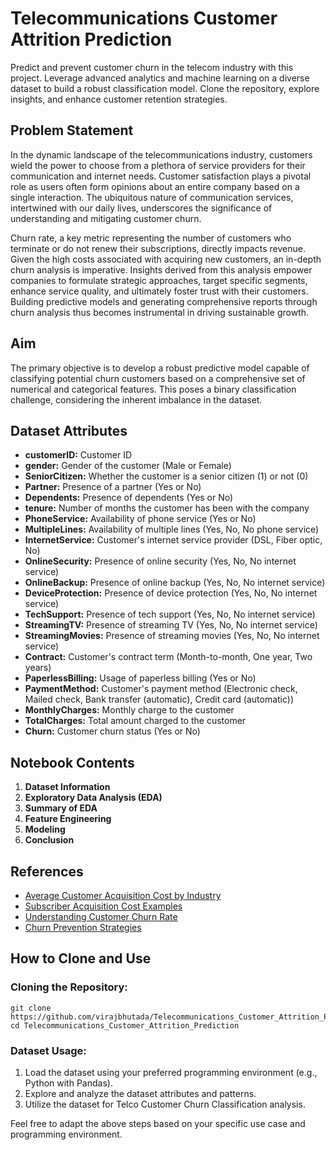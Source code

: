 # Telecommunications Customer Attrition Prediction
Predict and prevent customer churn in the telecom industry with this project. Leverage advanced analytics and machine learning on a diverse dataset to build a robust classification model. Clone the repository, explore insights, and enhance customer retention strategies.


## Problem Statement

In the dynamic landscape of the telecommunications industry, customers wield the power to choose from a plethora of service providers for their communication and internet needs. Customer satisfaction plays a pivotal role as users often form opinions about an entire company based on a single interaction. The ubiquitous nature of communication services, intertwined with our daily lives, underscores the significance of understanding and mitigating customer churn.

Churn rate, a key metric representing the number of customers who terminate or do not renew their subscriptions, directly impacts revenue. Given the high costs associated with acquiring new customers, an in-depth churn analysis is imperative. Insights derived from this analysis empower companies to formulate strategic approaches, target specific segments, enhance service quality, and ultimately foster trust with their customers. Building predictive models and generating comprehensive reports through churn analysis thus becomes instrumental in driving sustainable growth.

## Aim

The primary objective is to develop a robust predictive model capable of classifying potential churn customers based on a comprehensive set of numerical and categorical features. This poses a binary classification challenge, considering the inherent imbalance in the dataset.

## Dataset Attributes

- **customerID:** Customer ID
- **gender:** Gender of the customer (Male or Female)
- **SeniorCitizen:** Whether the customer is a senior citizen (1) or not (0)
- **Partner:** Presence of a partner (Yes or No)
- **Dependents:** Presence of dependents (Yes or No)
- **tenure:** Number of months the customer has been with the company
- **PhoneService:** Availability of phone service (Yes or No)
- **MultipleLines:** Availability of multiple lines (Yes, No, No phone service)
- **InternetService:** Customer's internet service provider (DSL, Fiber optic, No)
- **OnlineSecurity:** Presence of online security (Yes, No, No internet service)
- **OnlineBackup:** Presence of online backup (Yes, No, No internet service)
- **DeviceProtection:** Presence of device protection (Yes, No, No internet service)
- **TechSupport:** Presence of tech support (Yes, No, No internet service)
- **StreamingTV:** Presence of streaming TV (Yes, No, No internet service)
- **StreamingMovies:** Presence of streaming movies (Yes, No, No internet service)
- **Contract:** Customer's contract term (Month-to-month, One year, Two years)
- **PaperlessBilling:** Usage of paperless billing (Yes or No)
- **PaymentMethod:** Customer's payment method (Electronic check, Mailed check, Bank transfer (automatic), Credit card (automatic))
- **MonthlyCharges:** Monthly charge to the customer
- **TotalCharges:** Total amount charged to the customer
- **Churn:** Customer churn status (Yes or No)

## Notebook Contents

1. **Dataset Information**
2. **Exploratory Data Analysis (EDA)**
3. **Summary of EDA**
4. **Feature Engineering**
5. **Modeling**
6. **Conclusion**

## References

- [Average Customer Acquisition Cost by Industry](https://hockeystack.com/blog/average-customer-acquisition-cost-by-industry/)
- [Subscriber Acquisition Cost Examples](https://www.klipfolio.com/resources/kpi-examples/call-center/subscriber-acquisition-cost)
- [Understanding Customer Churn Rate](https://www.zendesk.com/in/blog/customer-churn-rate/#georedirect)
- [Churn Prevention Strategies](https://www.profitwell.com/customer-churn/churn-prevention)

## How to Clone and Use

### Cloning the Repository:

```
git clone https://github.com/virajbhutada/Telecommunications_Customer_Attrition_Prediction.git
cd Telecommunications_Customer_Attrition_Prediction
```

### Dataset Usage:

1. Load the dataset using your preferred programming environment (e.g., Python with Pandas).
2. Explore and analyze the dataset attributes and patterns.
3. Utilize the dataset for Telco Customer Churn Classification analysis.

Feel free to adapt the above steps based on your specific use case and programming environment.
